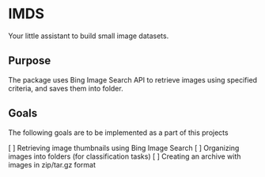 # IMDS

Your little assistant to build small image datasets.

## Purpose

The package uses Bing Image Search API to retrieve images using specified 
criteria, and saves them into folder.

## Goals

The following goals are to be implemented as a part of this projects

[ ] Retrieving image thumbnails using Bing Image Search
[ ] Organizing images into folders (for classification tasks)
[ ] Creating an archive with images in zip/tar.gz format